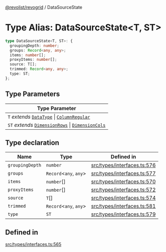 [@revolist/revogrid](README.md) / DataSourceState

# Type Alias: DataSourceState\<T, ST\>

```ts
type DataSourceState<T, ST>: {
  groupingDepth: number;
  groups: Record<any, any>;
  items: number[];
  proxyItems: number[];
  source: T[];
  trimmed: Record<any, any>;
  type: ST;
};
```

## Type Parameters

| Type Parameter |
| ------ |
| `T` *extends* [`DataType`](TypeAlias.DataType.md) \| [`ColumnRegular`](Interface.ColumnRegular.md) |
| `ST` *extends* [`DimensionRows`](TypeAlias.DimensionRows.md) \| [`DimensionCols`](TypeAlias.DimensionCols.md) |

## Type declaration

| Name | Type | Defined in |
| ------ | ------ | ------ |
| `groupingDepth` | `number` | [src/types/interfaces.ts:576](https://github.com/revolist/revogrid/blob/2ebd07d1ea2e60cec0c080f59af7557401bdcc98/src/types/interfaces.ts#L576) |
| `groups` | `Record`\<`any`, `any`\> | [src/types/interfaces.ts:577](https://github.com/revolist/revogrid/blob/2ebd07d1ea2e60cec0c080f59af7557401bdcc98/src/types/interfaces.ts#L577) |
| `items` | `number`[] | [src/types/interfaces.ts:570](https://github.com/revolist/revogrid/blob/2ebd07d1ea2e60cec0c080f59af7557401bdcc98/src/types/interfaces.ts#L570) |
| `proxyItems` | `number`[] | [src/types/interfaces.ts:572](https://github.com/revolist/revogrid/blob/2ebd07d1ea2e60cec0c080f59af7557401bdcc98/src/types/interfaces.ts#L572) |
| `source` | `T`[] | [src/types/interfaces.ts:574](https://github.com/revolist/revogrid/blob/2ebd07d1ea2e60cec0c080f59af7557401bdcc98/src/types/interfaces.ts#L574) |
| `trimmed` | `Record`\<`any`, `any`\> | [src/types/interfaces.ts:581](https://github.com/revolist/revogrid/blob/2ebd07d1ea2e60cec0c080f59af7557401bdcc98/src/types/interfaces.ts#L581) |
| `type` | `ST` | [src/types/interfaces.ts:579](https://github.com/revolist/revogrid/blob/2ebd07d1ea2e60cec0c080f59af7557401bdcc98/src/types/interfaces.ts#L579) |

## Defined in

[src/types/interfaces.ts:565](https://github.com/revolist/revogrid/blob/2ebd07d1ea2e60cec0c080f59af7557401bdcc98/src/types/interfaces.ts#L565)
